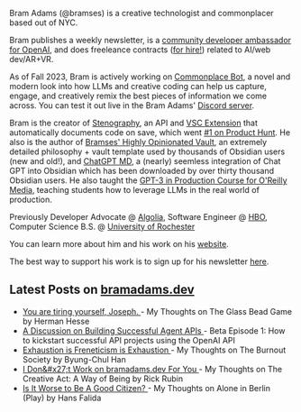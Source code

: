 Bram Adams (@bramses) is a creative technologist and commonplacer based out of NYC. 

Bram publishes a weekly newsletter, is a [community developer ambassador for OpenAI](https://platform.openai.com/ambassadors), and does freeleance contracts ([for hire!](https://www.bramadams.dev/consulting/)) related to AI/web dev/AR+VR. 

As of Fall 2023, Bram is actively working on [Commonplace Bot](https://github.com/bramses/commonplace-bot), a novel and modern look into how LLMs and creative coding can help us capture, engage, and creatively remix the best pieces of information we come across. You can test it out live in the Bram Adams' [Discord server](https://discord.gg/GrgkFP3Je3).

Bram is the creator of [Stenography](https://stenography.dev), an API and [VSC Extension](https://marketplace.visualstudio.com/items?itemName=Stenography.stenography) that automatically documents code on save, which went [#1 on Product Hunt](https://www.producthunt.com/products/stenography#stenography). He also is the author of [Bramses' Highly Opinionated Vault](https://github.com/bramses/bramses-highly-opinionated-vault-2023), an extremely detailed philosophy + vault template used by thousands of Obsidian users (new and old!), and [ChatGPT MD](https://github.com/bramses/chatgpt-md), a (nearly) seemless integration of Chat GPT into Obsidian which has been downloaded by over thirty thousand Obsidian users. He also taught the [GPT-3 in Production Course for O'Reilly Media](https://www.oreilly.com/live-events/gpt-3-in-production/0636920065944/0636920071443/), teaching students how to leverage LLMs in the real world of production.

Previously Developer Advocate @ [Algolia](https://www.algolia.com/), Software Engineer @ [HBO](https://www.hbo.com/), Computer Science B.S. @ [University of Rochester](https://rochester.edu/)

You can learn more about him and his work on his [website](https://www.bramadams.dev/about/). 

The best way to support his work is to sign up for his newsletter [here](https://www.bramadams.dev/#/portal/).


## Latest Posts on [bramadams.dev](https://www.bramadams.dev/)

<!--START_SECTION:feed-->
* [ You are tiring yourself, Joseph. ](https:&#x2F;&#x2F;www.bramadams.dev&#x2F;my-thoughts-on-the-glass-bead-game&#x2F;) - My Thoughts on The Glass Bead Game by Herman Hesse
* [ A Discussion on Building Successful Agent APIs ](https:&#x2F;&#x2F;www.bramadams.dev&#x2F;a-discussion-on-building-successful-agent-apis&#x2F;) - Beta Episode 1: How to kickstart successful API projects using the OpenAI API
* [ Exhaustion is Freneticism is Exhaustion ](https:&#x2F;&#x2F;www.bramadams.dev&#x2F;exhaustion-is-freneticism-is-exhaustion&#x2F;) - My Thoughts on The Burnout Society by Byung-Chul Han
* [ I Don&amp;#x27;t Work on bramadams.dev For You ](https:&#x2F;&#x2F;www.bramadams.dev&#x2F;i-dont-work-on-bramadams-dev-for-you&#x2F;) - My Thoughts on The Creative Act: A Way of Being by Rick Rubin
* [ Is It Worse to Be A Good Citizen? ](https:&#x2F;&#x2F;www.bramadams.dev&#x2F;my-thoughts-on-alone-in-berlin-play&#x2F;) - My Thoughts on Alone in Berlin (Play) by Hans Falida
<!--END_SECTION:feed-->
